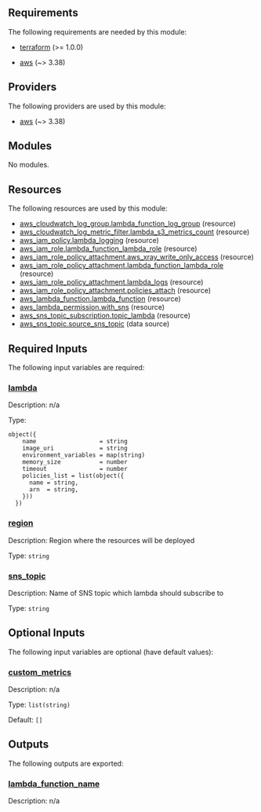 <!-- BEGIN_TF_DOCS -->
## Requirements

The following requirements are needed by this module:

- <a name="requirement_terraform"></a> [terraform](#requirement\_terraform) (>= 1.0.0)

- <a name="requirement_aws"></a> [aws](#requirement\_aws) (~> 3.38)

## Providers

The following providers are used by this module:

- <a name="provider_aws"></a> [aws](#provider\_aws) (~> 3.38)

## Modules

No modules.

## Resources

The following resources are used by this module:

- [aws_cloudwatch_log_group.lambda_function_log_group](https://registry.terraform.io/providers/hashicorp/aws/latest/docs/resources/cloudwatch_log_group) (resource)
- [aws_cloudwatch_log_metric_filter.lambda_s3_metrics_count](https://registry.terraform.io/providers/hashicorp/aws/latest/docs/resources/cloudwatch_log_metric_filter) (resource)
- [aws_iam_policy.lambda_logging](https://registry.terraform.io/providers/hashicorp/aws/latest/docs/resources/iam_policy) (resource)
- [aws_iam_role.lambda_function_lambda_role](https://registry.terraform.io/providers/hashicorp/aws/latest/docs/resources/iam_role) (resource)
- [aws_iam_role_policy_attachment.aws_xray_write_only_access](https://registry.terraform.io/providers/hashicorp/aws/latest/docs/resources/iam_role_policy_attachment) (resource)
- [aws_iam_role_policy_attachment.lambda_function_lambda_role](https://registry.terraform.io/providers/hashicorp/aws/latest/docs/resources/iam_role_policy_attachment) (resource)
- [aws_iam_role_policy_attachment.lambda_logs](https://registry.terraform.io/providers/hashicorp/aws/latest/docs/resources/iam_role_policy_attachment) (resource)
- [aws_iam_role_policy_attachment.policies_attach](https://registry.terraform.io/providers/hashicorp/aws/latest/docs/resources/iam_role_policy_attachment) (resource)
- [aws_lambda_function.lambda_function](https://registry.terraform.io/providers/hashicorp/aws/latest/docs/resources/lambda_function) (resource)
- [aws_lambda_permission.with_sns](https://registry.terraform.io/providers/hashicorp/aws/latest/docs/resources/lambda_permission) (resource)
- [aws_sns_topic_subscription.topic_lambda](https://registry.terraform.io/providers/hashicorp/aws/latest/docs/resources/sns_topic_subscription) (resource)
- [aws_sns_topic.source_sns_topic](https://registry.terraform.io/providers/hashicorp/aws/latest/docs/data-sources/sns_topic) (data source)

## Required Inputs

The following input variables are required:

### <a name="input_lambda"></a> [lambda](#input\_lambda)

Description: n/a

Type:

```hcl
object({
    name                  = string
    image_uri             = string
    environment_variables = map(string)
    memory_size           = number
    timeout               = number
    policies_list = list(object({
      name = string,
      arn  = string,
    }))
  })
```

### <a name="input_region"></a> [region](#input\_region)

Description: Region where the resources will be deployed

Type: `string`

### <a name="input_sns_topic"></a> [sns\_topic](#input\_sns\_topic)

Description: Name of SNS topic which lambda should subscribe to

Type: `string`

## Optional Inputs

The following input variables are optional (have default values):

### <a name="input_custom_metrics"></a> [custom\_metrics](#input\_custom\_metrics)

Description: n/a

Type: `list(string)`

Default: `[]`

## Outputs

The following outputs are exported:

### <a name="output_lambda_function_name"></a> [lambda\_function\_name](#output\_lambda\_function\_name)

Description: n/a
<!-- END_TF_DOCS -->